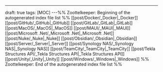---
draft: true
tags: [MOC]
---%% Zoottelkeeper: Beginning of the autogenerated index file list  %%
 [[post/Docker/_Docker|_Docker]]
 [[post/GitHub/_GitHub|_GitHub]]
 [[post/GitLab/_GitLab|_GitLab]]
 [[post/MacOS/_MacOS|_MacOS]]
 [[post/MAUI/_MAUI|_MAUI]]
 [[post/Microsoft .Net/_Microsoft .Net|_Microsoft .Net]]
 [[post/Nuke/_Nuke|_Nuke]]
 [[post/Obsidian/_Obsidian|_Obsidian]]
 [[post/Server/_Server|_Server]]
 [[post/Synology NAS/_Synology NAS|_Synology NAS]]
 [[post/TeamCity/_TeamCity|_TeamCity]]
 [[post/Tekla Structures API/_Tekla Structures API|_Tekla Structures API]]
 [[post/Unity/_Unity|_Unity]]
 [[post/Windows/_Windows|_Windows]]
%% Zoottelkeeper: End of the autogenerated index file list  %%
